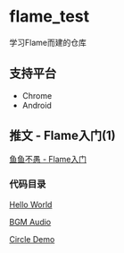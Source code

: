# flame_test

学习Flame而建的仓库

## 支持平台

 - Chrome
 - Android

## 推文 - Flame入门(1)

[鱼鱼不愚 - Flame入门](https://mp.weixin.qq.com/s?__biz=MzA4MTc5MTk5MQ==&mid=2247488184&idx=1&sn=dcb2c8582a4145f23b2ed0d0670bb968&chksm=9f8ecc20a8f94536c96e0208170cd6f2ee339a681d5bfae9e0f72f7c7fff4e3e882cb4f0ad38&token=1429716880&lang=zh_CN#rd)

### 代码目录

[Hello World](/lib/article_1/hello_world)


[BGM Audio](/lib/article_1/bgm_audio)

[Circle Demo](/lib/article_1/circle_demo)


